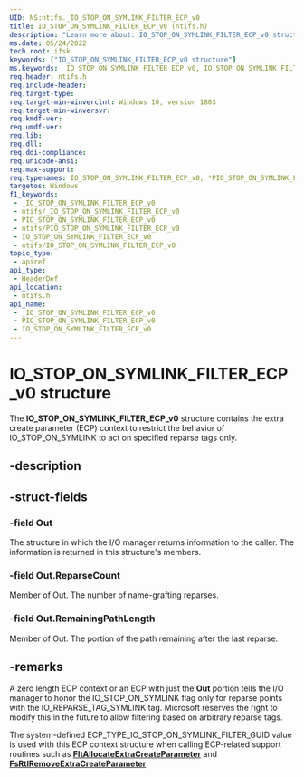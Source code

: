 ```yaml
---
UID: NS:ntifs._IO_STOP_ON_SYMLINK_FILTER_ECP_v0
title: IO_STOP_ON_SYMLINK_FILTER_ECP_v0 (ntifs.h)
description: "Learn more about: IO_STOP_ON_SYMLINK_FILTER_ECP_v0 structure"
ms.date: 05/24/2022
tech.root: ifsk
keywords: ["IO_STOP_ON_SYMLINK_FILTER_ECP_v0 structure"]
ms.keywords: _IO_STOP_ON_SYMLINK_FILTER_ECP_v0, IO_STOP_ON_SYMLINK_FILTER_ECP_v0, *PIO_STOP_ON_SYMLINK_FILTER_ECP_v0,
req.header: ntifs.h
req.include-header: 
req.target-type: 
req.target-min-winverclnt: Windows 10, version 1803
req.target-min-winversvr: 
req.kmdf-ver: 
req.umdf-ver: 
req.lib: 
req.dll: 
req.ddi-compliance: 
req.unicode-ansi: 
req.max-support: 
req.typenames: IO_STOP_ON_SYMLINK_FILTER_ECP_v0, *PIO_STOP_ON_SYMLINK_FILTER_ECP_v0
targetos: Windows
f1_keywords:
 - _IO_STOP_ON_SYMLINK_FILTER_ECP_v0
 - ntifs/_IO_STOP_ON_SYMLINK_FILTER_ECP_v0
 - PIO_STOP_ON_SYMLINK_FILTER_ECP_v0
 - ntifs/PIO_STOP_ON_SYMLINK_FILTER_ECP_v0
 - IO_STOP_ON_SYMLINK_FILTER_ECP_v0
 - ntifs/IO_STOP_ON_SYMLINK_FILTER_ECP_v0
topic_type:
 - apiref
api_type:
 - HeaderDef
api_location:
 - ntifs.h
api_name:
 - _IO_STOP_ON_SYMLINK_FILTER_ECP_v0
 - PIO_STOP_ON_SYMLINK_FILTER_ECP_v0
 - IO_STOP_ON_SYMLINK_FILTER_ECP_v0
---
```


# IO_STOP_ON_SYMLINK_FILTER_ECP_v0 structure

The **IO_STOP_ON_SYMLINK_FILTER_ECP_v0** structure contains the extra create parameter (ECP) context to restrict the behavior of IO_STOP_ON_SYMLINK to act on specified reparse tags only.

## -description

## -struct-fields

### -field Out

The structure in which the I/O manager returns information to the caller. The information is returned in this structure's members.

### -field Out.ReparseCount

Member of Out. The number of name-grafting reparses.

### -field Out.RemainingPathLength

Member of Out. The portion of the path remaining after the last reparse.

## -remarks

A zero length ECP context or an ECP with just the **Out** portion tells the I/O manager to honor the IO_STOP_ON_SYMLINK flag only for reparse points with the IO_REPARSE_TAG_SYMLINK tag. Microsoft reserves the right to modify this in the future to allow filtering based on arbitrary reparse tags.

The system-defined ECP_TYPE_IO_STOP_ON_SYMLINK_FILTER_GUID value is used with this ECP context structure when calling ECP-related support routines such as [**FltAllocateExtraCreateParameter**](../fltkernel/nf-fltkernel-fltallocateextracreateparameter.md) and [**FsRtlRemoveExtraCreateParameter**](nf-ntifs-fsrtlremoveextracreateparameter.md).
